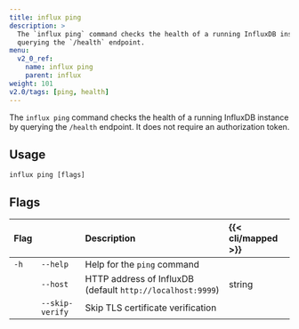 ```yaml
---
title: influx ping
description: >
  The `influx ping` command checks the health of a running InfluxDB instance by
  querying the `/health` endpoint.
menu:
  v2_0_ref:
    name: influx ping
    parent: influx
weight: 101
v2.0/tags: [ping, health]
---
```


The `influx ping` command checks the health of a running InfluxDB instance by
querying the `/health` endpoint.
It does not require an authorization token.

## Usage
```
influx ping [flags]
```

## Flags
| Flag |                 | Description                                                | {{< cli/mapped >}}
|:---- |:---             |:-----------                                                |:----------------- |
| `-h` | `--help`        | Help for the `ping` command                                ||
|      | `--host`        | HTTP address of InfluxDB (default `http://localhost:9999`) | string | `INFLUX_HOST` |
|      | `--skip-verify` | Skip TLS certificate verification                          | | |
